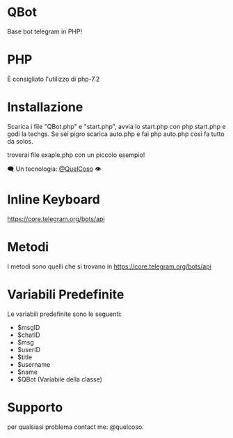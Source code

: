 # QBot
Base bot telegram in PHP!

# PHP
È consigliato l'utilizzo di php-7.2

# Installazione

Scarica i file "QBot.php" e "start.php", avvia lo start.php con php start.php e godi la techgs.
Se sei pigro scarica auto.php e fai php auto.php così fa tutto da solos.


troverai file exaple.php con un piccolo esempio!

🗨 Un tecnologia: [@QuelCoso](http://t.me/quelcoso) 👁

# Inline Keyboard
https://core.telegram.org/bots/api

# Metodi
I metodi sono quelli che si trovano in https://core.telegram.org/bots/api

# Variabili Predefinite
Le variabili predefinite sono le seguenti:
- $msgID
- $chatID
- $msg
- $userID
- $title
- $username
- $name
- $QBot (Variabile della classe)
# Supporto
per qualsiasi problema contact me: @quelcoso.


